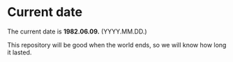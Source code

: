 # Current date

The current date is **1982.06.09.** (YYYY.MM.DD.)

This repository will be good when the world ends, so we will know how long it lasted.